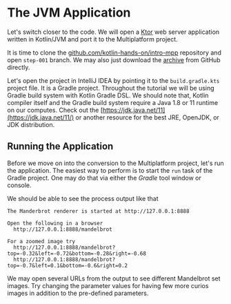 
# The JVM Application

Let's switch closer to the code. We will open a [Ktor](https://ktor.io)
web server application written in Kotlin/JVM and port it to the Multiplatform
project. 

It is time to clone the
[github.com/kotlin-hands-on/intro-mpp](https://github.com/kotlin-hands-on/intro-mpp)
repository and open `step-001` branch. We may also just download the
[archive](https://github.com/kotlin-hands-on/intro-mpp/archive/step-001.zip)
from GitHub directly. 

Let's open the project in IntelliJ IDEA by pointing it to the `build.gradle.kts`
project file. It is a Gradle project. Throughout the tutorial we will be
using Gradle build system with Kotlin Gradle DSL. We should note that,
Kotlin compiler itself and the Gradle build system require a Java 1.8 or 11
runtime on our computes. Check out the 
[https://jdk.java.net/11](https://jdk.java.net/11/) or another resource 
for the best JRE, OpenJDK, or JDK distribution.

## Running the Application

Before we move on into the conversion to the Multiplatform project,
let's run the application. The easiest way to perform is to start the
`run` task of the Gradle project. One may do that via either the _Gradle_
tool window or console.

We should be able to see the process output like that

```
The Manderbrot renderer is started at http://127.0.0.1:8888

Open the following in a browser
  http://127.0.0.1:8888/mandelbrot

For a zoomed image try
  http://127.0.0.1:8888/mandelbrot?top=-0.32&left=-0.72&bottom=-0.28&right=-0.68
  http://127.0.0.1:8888/mandelbrot?top=-0.7&left=0.1&bottom=-0.6&right=0.2

```

We may open several URLs from the output to see different Mandelbrot set
images. Try changing the parameter values for having few more curios
images in addition to the pre-defined parameters. 

 